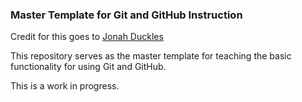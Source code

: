 ### Master Template for Git and GitHub Instruction

Credit for this goes to [Jonah Duckles](https://github.com/jduckles)

This repository serves as the master template for teaching the basic functionality for using Git and GitHub.

This is a work in progress.